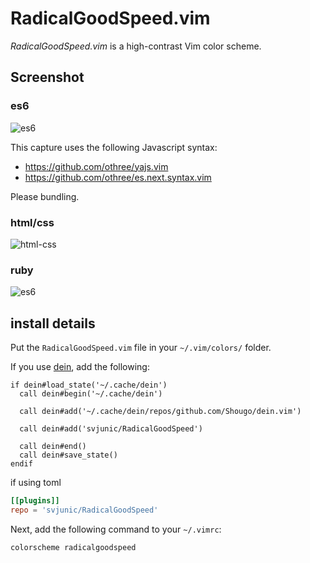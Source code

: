 # RadicalGoodSpeed.vim

*RadicalGoodSpeed.vim* is a high-contrast Vim color scheme.

## Screenshot

### es6

![es6](https://raw.githubusercontent.com/wiki/svjunic/RadicalGoodSpeed.vim/readme/img/es6.png)

This capture uses the following Javascript syntax:  
 - https://github.com/othree/yajs.vim  
 - https://github.com/othree/es.next.syntax.vim  

Please bundling.


### html/css

![html-css](https://raw.githubusercontent.com/wiki/svjunic/RadicalGoodSpeed.vim/readme/img/html-css.png)


### ruby

![es6](https://raw.githubusercontent.com/wiki/svjunic/RadicalGoodSpeed.vim/readme/img/rb.png)

## install details

Put the `RadicalGoodSpeed.vim` file in your `~/.vim/colors/` folder.

If you use [dein](https://github.com/Shougo/dein.vim), add the following:

```vim
if dein#load_state('~/.cache/dein')
  call dein#begin('~/.cache/dein')

  call dein#add('~/.cache/dein/repos/github.com/Shougo/dein.vim')

  call dein#add('svjunic/RadicalGoodSpeed')

  call dein#end()
  call dein#save_state()
endif
```

if using toml
``` toml
[[plugins]]
repo = 'svjunic/RadicalGoodSpeed'
```

Next, add the following command to your `~/.vimrc`:

```vim
colorscheme radicalgoodspeed
```

